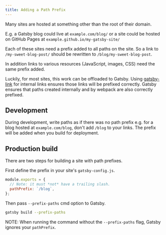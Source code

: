 ```yaml
---
title: Adding a Path Prefix
---
```


Many sites are hosted at something other than the root of their domain.

E.g. a Gatsby blog could live at `example.com/blog/` or a site could be hosted on GitHub Pages at `example.github.io/my-gatsby-site/`

Each of these sites need a prefix added to all paths on the site. So a link to `/my-sweet-blog-post/` should be rewritten to `/blog/my-sweet-blog-post`.

In addition links to various resources (JavaScript, images, CSS) need the same prefix added.

Luckily, for most sites, this work can be offloaded to Gatsby. Using [gatsby-link](/packages/gatsby-link/) for internal links ensures those links will be prefixed correctly. Gatsby ensures that paths created internally and by webpack are also correctly prefixed.

## Development

During development, write paths as if there was no path prefix e.g. for a blog hosted at `example.com/blog`, don't add `/blog` to your links. The prefix will be added when you build for deployment.

## Production build

There are two steps for building a site with path prefixes.

First define the prefix in your site's `gatsby-config.js`.

```javascript
module.exports = {
  // Note: it must *not* have a trailing slash.
  pathPrefix: `/blog`,
};
```

Then pass `--prefix-paths` cmd option to Gatsby.

```sh
gatsby build --prefix-paths
```

NOTE: When running the command without the `--prefix-paths` flag, Gatsby ignores your `pathPrefix`.